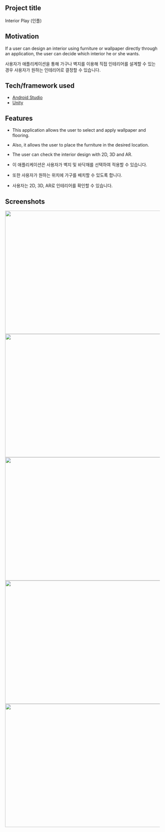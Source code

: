 ## Project title
Interior Play (인플)

## Motivation
If a user can design an interior using furniture or wallpaper directly through an application, the user can decide which interior he or she wants.

사용자가 애플리케이션을 통해 가구나 벽지를 이용해 직접 인테리어를 설계할 수 있는 경우 사용자가 원하는 인테리어로 결정할 수 있습니다.

## Tech/framework used
- [Android Studio](https://developer.android.com/studio?hl=ko)
- [Unity](https://unity.com/kr)

## Features
- This application allows the user to select and apply wallpaper and flooring.

- Also, it allows the user to place the furniture in the desired location.

- The user can check the interior design with 2D, 3D and AR.


- 이 애플리케이션은 사용자가 벽지 및 바닥재를 선택하여 적용할 수 있습니다.

- 또한 사용자가 원하는 위치에 가구를 배치할 수 있도록 합니다.

- 사용자는 2D, 3D, AR로 인테리어를 확인할 수 있습니다.

## Screenshots
<img src= "https://user-images.githubusercontent.com/43838237/117546908-be8d8d80-b067-11eb-8e99-6af37ee2ae41.jpg" width="700" height="400">
<img src= "https://user-images.githubusercontent.com/43838237/117546964-02809280-b068-11eb-8daa-45a623e65edc.jpg" width="700" height="400">
<img src= "https://user-images.githubusercontent.com/43838237/117546976-14623580-b068-11eb-92c5-b28613f557c7.jpg" width="700" height="400">
<img src= "https://user-images.githubusercontent.com/43838237/117546996-293ec900-b068-11eb-9d7a-f40b1589951b.jpg" width="700" height="400">
<img src="https://user-images.githubusercontent.com/43838237/94360490-8349da00-00e8-11eb-96f4-358d3003e8e2.png" width="700" height="400">
